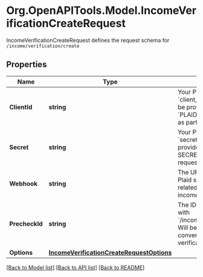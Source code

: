 # Org.OpenAPITools.Model.IncomeVerificationCreateRequest
IncomeVerificationCreateRequest defines the request schema for `/income/verification/create`

## Properties

Name | Type | Description | Notes
------------ | ------------- | ------------- | -------------
**ClientId** | **string** | Your Plaid API &#x60;client_id&#x60;. The &#x60;client_id&#x60; is required and may be provided either in the &#x60;PLAID-CLIENT-ID&#x60; header or as part of a request body. | [optional] 
**Secret** | **string** | Your Plaid API &#x60;secret&#x60;. The &#x60;secret&#x60; is required and may be provided either in the &#x60;PLAID-SECRET&#x60; header or as part of a request body. | [optional] 
**Webhook** | **string** | The URL endpoint to which Plaid should send webhooks related to the progress of the income verification process. | 
**PrecheckId** | **string** | The ID of a precheck created with &#x60;/income/verification/precheck&#x60;. Will be used to improve conversion of the income verification flow. | [optional] 
**Options** | [**IncomeVerificationCreateRequestOptions**](IncomeVerificationCreateRequestOptions.md) |  | [optional] 

[[Back to Model list]](../README.md#documentation-for-models) [[Back to API list]](../README.md#documentation-for-api-endpoints) [[Back to README]](../README.md)

